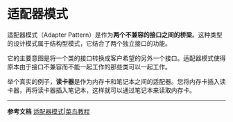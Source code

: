 # 适配器模式

适配器模式（Adapter Pattern）是作为**两个不兼容的接口之间的桥梁**。这种类型的设计模式属于结构型模式，它结合了两个独立接口的功能。

它的主要意图是将一个类的接口转换成客户希望的另外一个接口。适配器模式使得原本由于接口不兼容而不能一起工作的那些类可以一起工作。

举个真实的例子，**读卡器**是作为内存卡和笔记本之间的适配器。您将内存卡插入读卡器，再将读卡器插入笔记本，这样就可以通过笔记本来读取内存卡。

--- 
**参考文档**
[适配器模式|菜鸟教程](https://www.runoob.com/design-pattern/adapter-pattern.html)